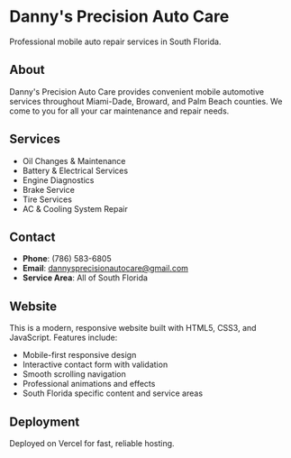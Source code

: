 # Danny's Precision Auto Care

Professional mobile auto repair services in South Florida.

## About

Danny's Precision Auto Care provides convenient mobile automotive services throughout Miami-Dade, Broward, and Palm Beach counties. We come to you for all your car maintenance and repair needs.

## Services

- Oil Changes & Maintenance
- Battery & Electrical Services
- Engine Diagnostics
- Brake Service
- Tire Services
- AC & Cooling System Repair

## Contact

- **Phone**: (786) 583-6805
- **Email**: dannysprecisionautocare@gmail.com
- **Service Area**: All of South Florida

## Website

This is a modern, responsive website built with HTML5, CSS3, and JavaScript. Features include:

- Mobile-first responsive design
- Interactive contact form with validation
- Smooth scrolling navigation
- Professional animations and effects
- South Florida specific content and service areas

## Deployment

Deployed on Vercel for fast, reliable hosting.
